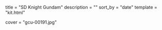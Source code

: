 
title = "SD Knight Gundam"
description = ""
sort_by = "date"
template = "kit.html"


cover = "gcu-00191.jpg"
